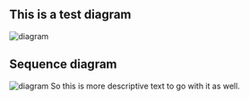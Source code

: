 ## This is a test diagram 

![diagram](./testdiagram-out-1.svg)

## Sequence diagram

![diagram](./testdiagram-out-2.svg)
So this is more descriptive text to go with it as well.

